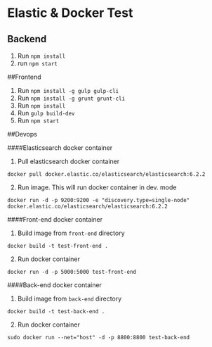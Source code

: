 # Elastic & Docker Test

## Backend
1. Run `npm install`
2. run `npm start`

##Frontend
1. Run `npm install -g gulp gulp-cli`
2. Run `npm install -g grunt grunt-cli`
3. Run `npm install`
4. Run `gulp build-dev`
5. Run `npm start`

##Devops

####Elasticsearch docker container

1. Pull elasticsearch docker container 

`docker pull docker.elastic.co/elasticsearch/elasticsearch:6.2.2`

2. Run image. This will run docker container in dev. mode

`docker run -d -p 9200:9200 -e "discovery.type=single-node" docker.elastic.co/elasticsearch/elasticsearch:6.2.2`

####Front-end docker container
1. Build image from `front-end` directory

`docker build -t test-front-end .`

2. Run docker container

`docker run -d -p 5000:5000 test-front-end`

####Back-end docker container
1. Build image from `back-end` directory

`docker build -t test-back-end .`

2. Run docker container

`sudo docker run --net="host" -d -p 8800:8800 test-back-end`



